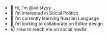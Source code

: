 - 👋 Hi, I’m @adistyyy
- 👀 I’m interested in Social Politics 
- 🌱 I’m currently learning Russian Language
- 💞️ I’m looking to collaborate on Editor design
- 📫 How to reach me on social media

<!---
adistyyy/adistyyy is a ✨ special ✨ repository because its `README.md` (this file) appears on your GitHub profile.
You can click the Preview link to take a look at your changes.
--->
